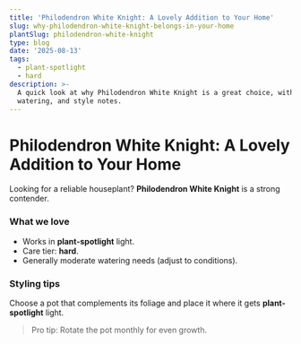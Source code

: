 ```yaml
---
title: 'Philodendron White Knight: A Lovely Addition to Your Home'
slug: why-philodendron-white-knight-belongs-in-your-home
plantSlug: philodendron-white-knight
type: blog
date: '2025-08-13'
tags:
  - plant-spotlight
  - hard
description: >-
  A quick look at why Philodendron White Knight is a great choice, with light,
  watering, and style notes.
---
```

# Philodendron White Knight: A Lovely Addition to Your Home

Looking for a reliable houseplant? **Philodendron White Knight** is a strong contender.

### What we love
- Works in **plant-spotlight** light.
- Care tier: **hard**.
- Generally moderate watering needs (adjust to conditions).

### Styling tips
Choose a pot that complements its foliage and place it where it gets **plant-spotlight** light.
  
> Pro tip: Rotate the pot monthly for even growth.

